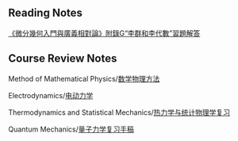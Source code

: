 ## Reading Notes

[《微分幾何入門與廣義相對論》附錄G“李群和李代數”習題解答](https://github.com/ph3n92h3/notes/blob/main/%E3%80%8A%E5%BE%AE%E5%88%86%E5%B9%BE%E4%BD%95%E5%85%A5%E9%96%80%E8%88%87%E5%BB%A3%E7%BE%A9%E7%9B%B8%E5%B0%8D%E8%AB%96%E3%80%8B%E9%99%84%E9%8C%84G%E2%80%9C%E6%9D%8E%E7%BE%A4%E5%92%8C%E6%9D%8E%E4%BB%A3%E6%95%B8%E2%80%9D%E7%BF%92%E9%A1%8C%E8%A7%A3%E7%AD%94.pdf)

## Course Review Notes

Method of Mathematical Physics/[数学物理方法]()

Electrodynamics/[电动力学](https://github.com/ph3n92h3/notes/blob/main/%E7%94%B5%E5%8A%A8%E5%8A%9B%E5%AD%A6.pdf)

Thermodynamics and Statistical Mechanics/[热力学与统计物理学复习](https://github.com/ph3n92h3/notes/blob/main/%E7%83%AD%E5%8A%9B%E5%AD%A6%E4%B8%8E%E7%BB%9F%E8%AE%A1%E7%89%A9%E7%90%86%E5%AD%A6%E5%A4%8D%E4%B9%A0.pdf)

Quantum Mechanics/[量子力学复习手稿](https://github.com/ph3n92h3/notes/blob/main/%E9%87%8F%E5%AD%90%E5%8A%9B%E5%AD%A6%E5%A4%8D%E4%B9%A0%E6%89%8B%E7%A8%BF.pdf)